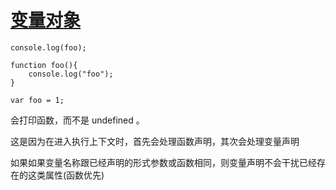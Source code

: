 # [变量对象](https://github.com/mqyqingfeng/Blog/issues/5)

```
console.log(foo);

function foo(){
    console.log("foo");
}

var foo = 1;
```
会打印函数，而不是 undefined 。

这是因为在进入执行上下文时，首先会处理函数声明，其次会处理变量声明

如果如果变量名称跟已经声明的形式参数或函数相同，则变量声明不会干扰已经存在的这类属性(函数优先)